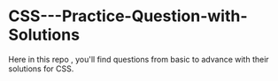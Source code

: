 # CSS---Practice-Question-with-Solutions
Here in this repo , you'll find questions from basic to advance with their solutions for CSS. 
